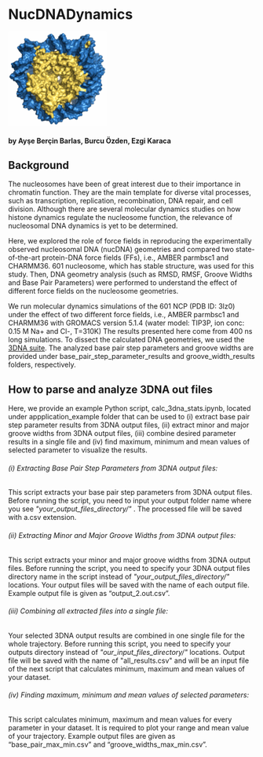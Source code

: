 # NucDNADynamics

<img src="logo.png" alt="logo" width="200" />

#### by Ayşe Berçin Barlas, Burcu Özden, Ezgi Karaca

## Background
The nucleosomes have been of great interest due to their importance in chromatin function. They are the main template for diverse vital processes, such as transcription, replication, recombination, DNA repair, and cell division. Although there are several molecular dynamics studies on how histone dynamics regulate the nucleosome function, the relevance of nucleosomal DNA dynamics is yet to be determined.

Here, we explored the role of force fields in reproducing the experimentally observed nucleosomal DNA (nucDNA) geometries and compared two state-of-the-art protein-DNA force fields (FFs), i.e., AMBER parmbsc1 and CHARMM36. 601 nucleosome, which has stable structure, was used for this study. Then, DNA geometry analysis (such as RMSD, RMSF, Groove Widths and Base Pair Parameters) were performed to understand the effect of different force fields on the nucleosome geometries.

We run molecular dynamics simulations of the 601 NCP (PDB ID: 3lz0) under the effect of two different force fields, i.e., AMBER parmbsc1 and CHARMM36 with GROMACS version 5.1.4 (water model: TIP3P, ion conc: 0.15 M Na+ and Cl-, T=310K)
The results presented here come from 400 ns long simulations. To dissect the calculated DNA geometries, we used the [3DNA suite](https://x3dna.org/). 
The analyzed base pair step parameters and groove widths are provided under base_pair_step_parameter_results and groove_width_results folders, respectively.

## How to parse and analyze 3DNA out files

Here, we provide an example Python script, calc_3dna_stats.ipynb, located under appplication_example folder that can be used to (i) extract base pair step parameter results from 3DNA output files, (ii) extract minor and major groove widths from 3DNA output files, (iii) combine desired parameter results in a single file and (iv) find maximum, minimum and mean values of selected parameter to visualize the results. 

###### (i) Extracting Base Pair Step Parameters from 3DNA output files: 
This script extracts your base pair step parameters from 3DNA output files. Before running the script, you need to input your output folder name where you see *"your_output_files_directory/"* . The processed file will be saved with a.csv extension.

###### (ii) Extracting Minor and Major Groove Widths from 3DNA output files: 
This script extracts your minor and major groove widths from 3DNA output files. Before running the script, you need to specify your 3DNA output files directory name in the script instead of *"your_output_files_directory/"* locations. Your output files will be saved with the name of each output file. Example output file is given as “output_2.out.csv”.

###### (iii) Combining all extracted files into a single file: 
Your selected 3DNA output results are combined in one single file for the whole trajectory. Before running this script, you need to specify your outputs directory instead of *"our_input_files_directory/"* locations. Output file will be saved with the name of "all_results.csv" and will be an input file of the next script that calculates minimum, maximum and mean values of your dataset.

###### (iv) Finding maximum, minimum and mean values of selected parameters: 
This script calculates minimum, maximum and mean values for every parameter in your dataset. It is required to plot your range and mean value of your trajectory. Example output files are given as  “base_pair_max_min.csv” and “groove_widths_max_min.csv”.





